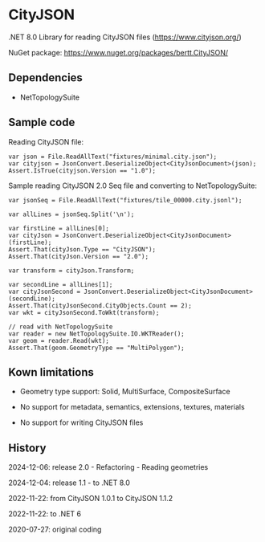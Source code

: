 # CityJSON

.NET 8.0 Library for reading CityJSON files (https://www.cityjson.org/)

NuGet package: https://www.nuget.org/packages/bertt.CityJSON/

## Dependencies

- NetTopologySuite

## Sample code

Reading CityJSON file:

```
var json = File.ReadAllText("fixtures/minimal.city.json");
var cityjson = JsonConvert.DeserializeObject<CityJsonDocument>(json);
Assert.IsTrue(cityjson.Version == "1.0");
```

Sample reading CityJSON 2.0 Seq file and converting to NetTopologySuite:

```
var jsonSeq = File.ReadAllText("fixtures/tile_00000.city.jsonl");

var allLines = jsonSeq.Split('\n');

var firstLine = allLines[0];
var cityJson = JsonConvert.DeserializeObject<CityJsonDocument>(firstLine);
Assert.That(cityJson.Type == "CityJSON");
Assert.That(cityJson.Version == "2.0");

var transform = cityJson.Transform;
            
var secondLine = allLines[1];
var cityJsonSecond = JsonConvert.DeserializeObject<CityJsonDocument>(secondLine);
Assert.That(cityJsonSecond.CityObjects.Count == 2);
var wkt = cityJsonSecond.ToWkt(transform);

// read with NetTopologySuite
var reader = new NetTopologySuite.IO.WKTReader();
var geom = reader.Read(wkt);
Assert.That(geom.GeometryType == "MultiPolygon");
```

## Kown limitations

- Geometry type support: Solid, MultiSurface, CompositeSurface

- No support for metadata, semantics, extensions, textures, materials

- No support for writing CityJSON files

## History

2024-12-06: release 2.0 - Refactoring - Reading geometries

2024-12-04: release 1.1 - to .NET 8.0

2022-11-22: from CityJSON 1.0.1 to CityJSON 1.1.2

2022-11-22: to .NET 6

2020-07-27: original coding